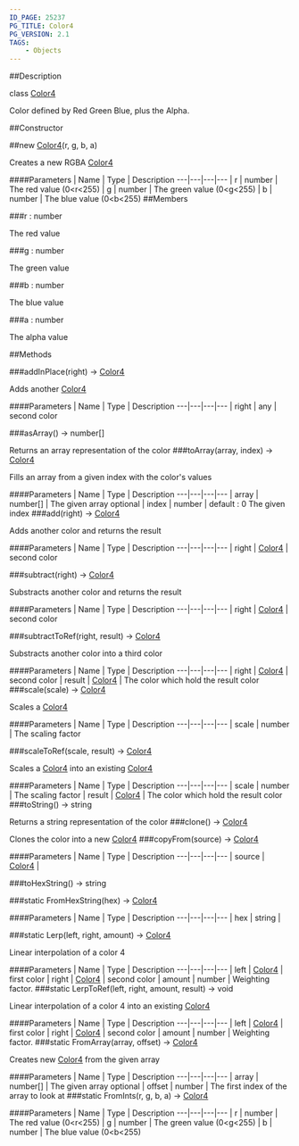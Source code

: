 ```yaml
---
ID_PAGE: 25237
PG_TITLE: Color4
PG_VERSION: 2.1
TAGS:
    - Objects
---
```

##Description

class [Color4](/classes/2.2/Color4)

Color defined by Red Green Blue, plus the Alpha.

##Constructor

##new [Color4](/classes/2.2/Color4)(r, g, b, a)

Creates a new RGBA [Color4](/classes/2.2/Color4)

####Parameters
 | Name | Type | Description
---|---|---|---
 | r | number |  The red value (0&lt;r&lt;255)
 | g | number |  The green value (0&lt;g&lt;255)
 | b | number |  The blue value (0&lt;b&lt;255)
##Members

###r : number

The red value

###g : number

The green value

###b : number

The blue value

###a : number

The alpha value

##Methods

###addInPlace(right) &rarr; [Color4](/classes/2.2/Color4)

Adds another [Color4](/classes/2.2/Color4)

####Parameters
 | Name | Type | Description
---|---|---|---
 | right | any |  second color

###asArray() &rarr; number[]

Returns an array representation of the color
###toArray(array, index) &rarr; [Color4](/classes/2.2/Color4)

Fills an array from a given index with the color's values

####Parameters
 | Name | Type | Description
---|---|---|---
 | array | number[] |  The given array
optional | index | number |  default : 0 The given index
###add(right) &rarr; [Color4](/classes/2.2/Color4)

Adds another color and returns the result

####Parameters
 | Name | Type | Description
---|---|---|---
 | right | [Color4](/classes/2.2/Color4) |  second color

###subtract(right) &rarr; [Color4](/classes/2.2/Color4)

Substracts another color and returns the result

####Parameters
 | Name | Type | Description
---|---|---|---
 | right | [Color4](/classes/2.2/Color4) |  second color

###subtractToRef(right, result) &rarr; [Color4](/classes/2.2/Color4)

Substracts another color into a third color

####Parameters
 | Name | Type | Description
---|---|---|---
 | right | [Color4](/classes/2.2/Color4) |  second color
 | result | [Color4](/classes/2.2/Color4) |  The color which hold the result color
###scale(scale) &rarr; [Color4](/classes/2.2/Color4)

Scales a [Color4](/classes/2.2/Color4)

####Parameters
 | Name | Type | Description
---|---|---|---
 | scale | number |  The scaling factor

###scaleToRef(scale, result) &rarr; [Color4](/classes/2.2/Color4)

Scales a [Color4](/classes/2.2/Color4) into an existing [Color4](/classes/2.2/Color4)

####Parameters
 | Name | Type | Description
---|---|---|---
 | scale | number |  The scaling factor
 | result | [Color4](/classes/2.2/Color4) |  The color which hold the result color
###toString() &rarr; string

Returns a string representation of the color
###clone() &rarr; [Color4](/classes/2.2/Color4)

Clones the color into a new [Color4](/classes/2.2/Color4)
###copyFrom(source) &rarr; [Color4](/classes/2.2/Color4)



####Parameters
 | Name | Type | Description
---|---|---|---
 | source | [Color4](/classes/2.2/Color4) |  

###toHexString() &rarr; string


###static FromHexString(hex) &rarr; [Color4](/classes/2.2/Color4)



####Parameters
 | Name | Type | Description
---|---|---|---
 | hex | string | 

###static Lerp(left, right, amount) &rarr; [Color4](/classes/2.2/Color4)

Linear interpolation of a color 4

####Parameters
 | Name | Type | Description
---|---|---|---
 | left | [Color4](/classes/2.2/Color4) |  first color
 | right | [Color4](/classes/2.2/Color4) |  second color
 | amount | number |  Weighting factor.
###static LerpToRef(left, right, amount, result) &rarr; void

Linear interpolation of a color 4 into an existing [Color4](/classes/2.2/Color4)

####Parameters
 | Name | Type | Description
---|---|---|---
 | left | [Color4](/classes/2.2/Color4) |  first color
 | right | [Color4](/classes/2.2/Color4) |  second color
 | amount | number |  Weighting factor.
###static FromArray(array, offset) &rarr; [Color4](/classes/2.2/Color4)

Creates new [Color4](/classes/2.2/Color4) from the given array

####Parameters
 | Name | Type | Description
---|---|---|---
 | array | number[] |  The given array
optional | offset | number |  The first index of the array to look at
###static FromInts(r, g, b, a) &rarr; [Color4](/classes/2.2/Color4)



####Parameters
 | Name | Type | Description
---|---|---|---
 | r | number |  The red value (0&lt;r&lt;255)
 | g | number |  The green value (0&lt;g&lt;255)
 | b | number |  The blue value (0&lt;b&lt;255)
